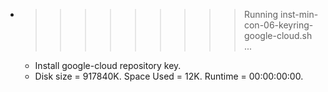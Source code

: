 * >>>>>>>>> Running inst-min-con-06-keyring-google-cloud.sh ...
  * Install google-cloud repository key.
  * Disk size = 917840K. Space Used = 12K. Runtime = 00:00:00:00.
